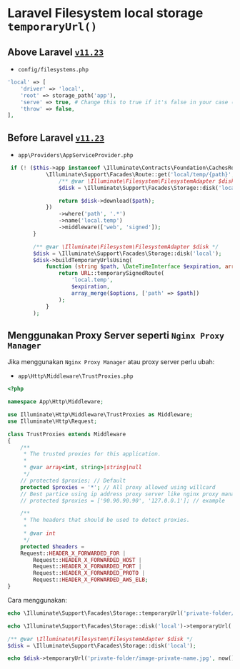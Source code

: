 # Laravel Filesystem local storage `temporaryUrl()`

## Above Laravel  [`v11.23`](https://github.com/laravel/framework/tree/v11.23.0)
- `config/filesystems.php`
```php
'local' => [
    'driver' => 'local',
    'root' => storage_path('app'),
    'serve' => true, # Change this to true if it's false in your case (add it line if it's not there)
    'throw' => false,
],
```
## Before Laravel  [`v11.23`](https://github.com/laravel/framework/tree/v11.23.0)

- `app\Providers\AppServiceProvider.php`
```php
 if (! ($this->app instanceof \Illuminate\Contracts\Foundation\CachesRoutes && $this->app->routesAreCached())) {
            \Illuminate\Support\Facades\Route::get('local/temp/{path}', function (string $path): \Symfony\Component\HttpFoundation\StreamedResponse {
                /** @var \Illuminate\Filesystem\FilesystemAdapter $disk */
                $disk = \Illuminate\Support\Facades\Storage::disk('local');

                return $disk->download($path);
            })
                ->where('path', '.*')
                ->name('local.temp')
                ->middleware(['web', 'signed']);
        }

        /** @var \Illuminate\Filesystem\FilesystemAdapter $disk */
        $disk = \Illuminate\Support\Facades\Storage::disk('local');
        $disk->buildTemporaryUrlsUsing(
            function (string $path, \DateTimeInterface $expiration, array $options = []) {
                return URL::temporarySignedRoute(
                    'local.temp',
                    $expiration,
                    array_merge($options, ['path' => $path])
                );
            }
        );
```
## Menggunakan Proxy Server seperti `Nginx Proxy Manager`
Jika menggunakan `Nginx Proxy Manager` atau proxy server perlu ubah:
- `app\Http\Middleware\TrustProxies.php`

```php
<?php

namespace App\Http\Middleware;

use Illuminate\Http\Middleware\TrustProxies as Middleware;
use Illuminate\Http\Request;

class TrustProxies extends Middleware
{
    /**
     * The trusted proxies for this application.
     *
     * @var array<int, string>|string|null
     */
    // protected $proxies; // Default
    protected $proxies = '*'; // All proxy allowed using willcard
    // Best partice using ip address proxy server like nginx proxy manager
    // protected $proxies = ['90.90.90.90', '127.0.0.1']; // example

    /**
     * The headers that should be used to detect proxies.
     *
     * @var int
     */
    protected $headers =
    Request::HEADER_X_FORWARDED_FOR |
        Request::HEADER_X_FORWARDED_HOST |
        Request::HEADER_X_FORWARDED_PORT |
        Request::HEADER_X_FORWARDED_PROTO |
        Request::HEADER_X_FORWARDED_AWS_ELB;
}

```


Cara menggunakan:
```php
echo \Illuminate\Support\Facades\Storage::temporaryUrl('private-folder/image-private-name.jpg', now()->addMinutes(30));
```

```php
echo \Illuminate\Support\Facades\Storage::disk('local')->temporaryUrl('private-folder/image-private-name.jpg', now()->addMinutes(30));
```

```php
/** @var \Illuminate\Filesystem\FilesystemAdapter $disk */
$disk = \Illuminate\Support\Facades\Storage::disk('local');

echo $disk->temporaryUrl('private-folder/image-private-name.jpg', now()->addMinutes(30));
```
